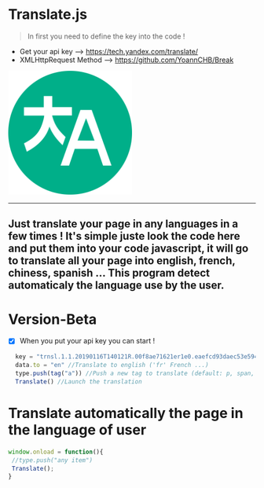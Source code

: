 # Translate.js

 > In first you need to define the key into the code !
 
-  Get your api key --> https://tech.yandex.com/translate/
-  XMLHttpRequest Method --> https://github.com/YoannCHB/Break

 <img alt="Translate Image" title="Translate" src="icon.png" width="50%"/>
 
 ----------------------------------
Just translate your page in any languages in a few times ! It's simple juste look the code here and put them into your code javascript, it will go to translate all your page into english, french, chiness, spanish ... This program detect automaticaly the language use by the user.
----------------------------------

# Version-Beta
- [x] When you put your api key you can start !

```js
  key = "trnsl.1.1.20190116T140121R.00f8ae71621er1e0.eaefcd93daec53e594f1c0ce8527a69005b1b74e" //Your api key - Here it is an example
  data.to = "en" //Translate to english ('fr' French ...)
  type.push(tag("a")) //Push a new tag to translate (default: p, span, pre, i)
  Translate() //Launch the translation
```
# Translate automatically the page in the language of user

```js
window.onload = function(){
 //type.push("any item")
 Translate();
}
```

